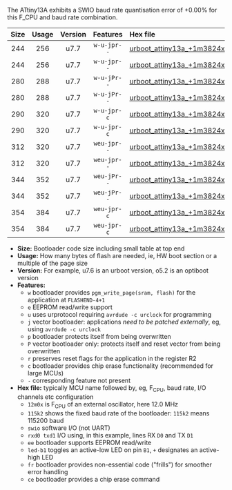 The ATtiny13A exhibits a SWIO baud rate quantisation error of +0.00% for this F_CPU and baud rate combination.

|Size|Usage|Version|Features|Hex file|
|:-:|:-:|:-:|:-:|:--|
|244|256|u7.7|`w-u-jpr--`|[urboot_attiny13a_+1m3824x_+++2k4_swio_rxb0_txb1_led+b2.hex](https://raw.githubusercontent.com/stefanrueger/urboot.hex/main/cores/microcore/attiny13a/external_oscillator/fcpu_+1m3824x/br_+++2k4/urboot_attiny13a_+1m3824x_+++2k4_swio_rxb0_txb1_led+b2.hex)|
|244|256|u7.7|`w-u-jpr--`|[urboot_attiny13a_+1m3824x_+++2k4_swio_rxb1_txb0_led+b2.hex](https://raw.githubusercontent.com/stefanrueger/urboot.hex/main/cores/microcore/attiny13a/external_oscillator/fcpu_+1m3824x/br_+++2k4/urboot_attiny13a_+1m3824x_+++2k4_swio_rxb1_txb0_led+b2.hex)|
|280|288|u7.7|`w-u-jPr--`|[urboot_attiny13a_+1m3824x_+++2k4_swio_rxb0_txb1_led+b2_fr.hex](https://raw.githubusercontent.com/stefanrueger/urboot.hex/main/cores/microcore/attiny13a/external_oscillator/fcpu_+1m3824x/br_+++2k4/urboot_attiny13a_+1m3824x_+++2k4_swio_rxb0_txb1_led+b2_fr.hex)|
|280|288|u7.7|`w-u-jPr--`|[urboot_attiny13a_+1m3824x_+++2k4_swio_rxb1_txb0_led+b2_fr.hex](https://raw.githubusercontent.com/stefanrueger/urboot.hex/main/cores/microcore/attiny13a/external_oscillator/fcpu_+1m3824x/br_+++2k4/urboot_attiny13a_+1m3824x_+++2k4_swio_rxb1_txb0_led+b2_fr.hex)|
|290|320|u7.7|`w-u-jpr-c`|[urboot_attiny13a_+1m3824x_+++2k4_swio_rxb0_txb1_led+b2_fr_ce.hex](https://raw.githubusercontent.com/stefanrueger/urboot.hex/main/cores/microcore/attiny13a/external_oscillator/fcpu_+1m3824x/br_+++2k4/urboot_attiny13a_+1m3824x_+++2k4_swio_rxb0_txb1_led+b2_fr_ce.hex)|
|290|320|u7.7|`w-u-jpr-c`|[urboot_attiny13a_+1m3824x_+++2k4_swio_rxb1_txb0_led+b2_fr_ce.hex](https://raw.githubusercontent.com/stefanrueger/urboot.hex/main/cores/microcore/attiny13a/external_oscillator/fcpu_+1m3824x/br_+++2k4/urboot_attiny13a_+1m3824x_+++2k4_swio_rxb1_txb0_led+b2_fr_ce.hex)|
|312|320|u7.7|`weu-jpr--`|[urboot_attiny13a_+1m3824x_+++2k4_swio_rxb0_txb1_ee_led+b2.hex](https://raw.githubusercontent.com/stefanrueger/urboot.hex/main/cores/microcore/attiny13a/external_oscillator/fcpu_+1m3824x/br_+++2k4/urboot_attiny13a_+1m3824x_+++2k4_swio_rxb0_txb1_ee_led+b2.hex)|
|312|320|u7.7|`weu-jpr--`|[urboot_attiny13a_+1m3824x_+++2k4_swio_rxb1_txb0_ee_led+b2.hex](https://raw.githubusercontent.com/stefanrueger/urboot.hex/main/cores/microcore/attiny13a/external_oscillator/fcpu_+1m3824x/br_+++2k4/urboot_attiny13a_+1m3824x_+++2k4_swio_rxb1_txb0_ee_led+b2.hex)|
|344|352|u7.7|`weu-jPr--`|[urboot_attiny13a_+1m3824x_+++2k4_swio_rxb0_txb1_ee_led+b2_fr.hex](https://raw.githubusercontent.com/stefanrueger/urboot.hex/main/cores/microcore/attiny13a/external_oscillator/fcpu_+1m3824x/br_+++2k4/urboot_attiny13a_+1m3824x_+++2k4_swio_rxb0_txb1_ee_led+b2_fr.hex)|
|344|352|u7.7|`weu-jPr--`|[urboot_attiny13a_+1m3824x_+++2k4_swio_rxb1_txb0_ee_led+b2_fr.hex](https://raw.githubusercontent.com/stefanrueger/urboot.hex/main/cores/microcore/attiny13a/external_oscillator/fcpu_+1m3824x/br_+++2k4/urboot_attiny13a_+1m3824x_+++2k4_swio_rxb1_txb0_ee_led+b2_fr.hex)|
|354|384|u7.7|`weu-jpr-c`|[urboot_attiny13a_+1m3824x_+++2k4_swio_rxb0_txb1_ee_led+b2_fr_ce.hex](https://raw.githubusercontent.com/stefanrueger/urboot.hex/main/cores/microcore/attiny13a/external_oscillator/fcpu_+1m3824x/br_+++2k4/urboot_attiny13a_+1m3824x_+++2k4_swio_rxb0_txb1_ee_led+b2_fr_ce.hex)|
|354|384|u7.7|`weu-jpr-c`|[urboot_attiny13a_+1m3824x_+++2k4_swio_rxb1_txb0_ee_led+b2_fr_ce.hex](https://raw.githubusercontent.com/stefanrueger/urboot.hex/main/cores/microcore/attiny13a/external_oscillator/fcpu_+1m3824x/br_+++2k4/urboot_attiny13a_+1m3824x_+++2k4_swio_rxb1_txb0_ee_led+b2_fr_ce.hex)|

- **Size:** Bootloader code size including small table at top end
- **Usage:** How many bytes of flash are needed, ie, HW boot section or a multiple of the page size
- **Version:** For example, u7.6 is an urboot version, o5.2 is an optiboot version
- **Features:**
  + `w` bootloader provides `pgm_write_page(sram, flash)` for the application at `FLASHEND-4+1`
  + `e` EEPROM read/write support
  + `u` uses urprotocol requiring `avrdude -c urclock` for programming
  + `j` vector bootloader: applications *need to be patched externally*, eg, using `avrdude -c urclock`
  + `p` bootloader protects itself from being overwritten
  + `P` vector bootloader only: protects itself and reset vector from being overwritten
  + `r` preserves reset flags for the application in the register R2
  + `c` bootloader provides chip erase functionality (recommended for large MCUs)
  + `-` corresponding feature not present
- **Hex file:** typically MCU name followed by, eg, F<sub>CPU</sub>, baud rate, I/O channels etc configuration
  + `12m0x` is F<sub>CPU</sub> of an external oscillator, here 12.0 MHz
  + `115k2` shows the fixed baud rate of the bootloader: `115k2` means 115200 baud
  + `swio` software I/O (not UART)
  + `rxd0 txd1` I/O using, in this example, lines RX `D0` and TX `D1`
  + `ee` bootloader supports EEPROM read/write
  + `led-b1` toggles an active-low LED on pin `B1`, `+` designates an active-high LED
  + `fr` bootloader provides non-essential code ("frills") for smoother error handling
  + `ce` bootloader provides a chip erase command
